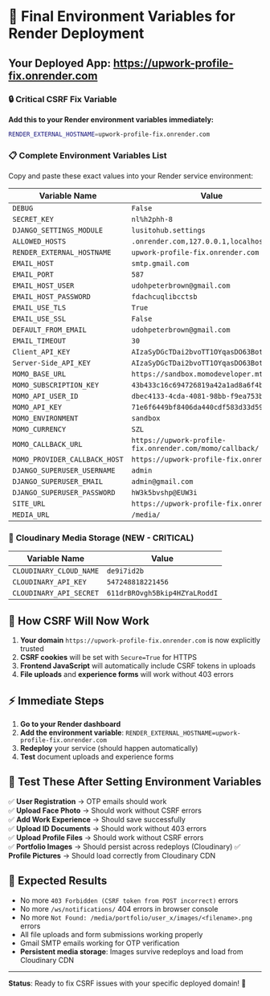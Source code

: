 # 🚀 Final Environment Variables for Render Deployment

## Your Deployed App: https://upwork-profile-fix.onrender.com

### 🔒 **Critical CSRF Fix Variable**

**Add this to your Render environment variables immediately:**

```bash
RENDER_EXTERNAL_HOSTNAME=upwork-profile-fix.onrender.com
```

### 📋 **Complete Environment Variables List**

Copy and paste these exact values into your Render service environment:

| Variable Name | Value |
|---------------|--------|
| `DEBUG` | `False` |
| `SECRET_KEY` | `nl%h2phh-8` |
| `DJANGO_SETTINGS_MODULE` | `lusitohub.settings` |
| `ALLOWED_HOSTS` | `.onrender.com,127.0.0.1,localhost` |
| `RENDER_EXTERNAL_HOSTNAME` | `upwork-profile-fix.onrender.com` |
| `EMAIL_HOST` | `smtp.gmail.com` |
| `EMAIL_PORT` | `587` |
| `EMAIL_HOST_USER` | `udohpeterbrown@gmail.com` |
| `EMAIL_HOST_PASSWORD` | `fdachcuqlibcctsb` |
| `EMAIL_USE_TLS` | `True` |
| `EMAIL_USE_SSL` | `False` |
| `DEFAULT_FROM_EMAIL` | `udohpeterbrown@gmail.com` |
| `EMAIL_TIMEOUT` | `30` |
| `Client_API_KEY` | `AIzaSyDGcTDai2bvoTT1OYqasDO63BotbnE6eIc` |
| `Server-Side_API_KEY` | `AIzaSyDGcTDai2bvoTT1OYqasDO63BotbnE6eIc` |
| `MOMO_BASE_URL` | `https://sandbox.momodeveloper.mtn.com` |
| `MOMO_SUBSCRIPTION_KEY` | `43b433c16c694726819a42a1ad8a6f4b` |
| `MOMO_API_USER_ID` | `dbec4133-4cda-4081-98bb-f9ea753b609f` |
| `MOMO_API_KEY` | `71e6f6449bf8406da440cdf583d33d59` |
| `MOMO_ENVIRONMENT` | `sandbox` |
| `MOMO_CURRENCY` | `SZL` |
| `MOMO_CALLBACK_URL` | `https://upwork-profile-fix.onrender.com/momo/callback/` |
| `MOMO_PROVIDER_CALLBACK_HOST` | `https://upwork-profile-fix.onrender.com` |
| `DJANGO_SUPERUSER_USERNAME` | `admin` |
| `DJANGO_SUPERUSER_EMAIL` | `admin@gmail.com` |
| `DJANGO_SUPERUSER_PASSWORD` | `hW3k5bvshp@EUW3i` |
| `SITE_URL` | `https://upwork-profile-fix.onrender.com` |
| `MEDIA_URL` | `/media/` |

### 📁 **Cloudinary Media Storage (NEW - CRITICAL)**

| Variable Name | Value |
|---------------|--------|
| `CLOUDINARY_CLOUD_NAME` | `de9i7id2b` |
| `CLOUDINARY_API_KEY` | `547248818221456` |
| `CLOUDINARY_API_SECRET` | `611drBROvgh5Bkip4HZYaLRoddI` |

## 🔧 **How CSRF Will Now Work**

1. **Your domain** `https://upwork-profile-fix.onrender.com` is now explicitly trusted
2. **CSRF cookies** will be set with `Secure=True` for HTTPS
3. **Frontend JavaScript** will automatically include CSRF tokens in uploads
4. **File uploads** and **experience forms** will work without 403 errors

## ⚡ **Immediate Steps**

1. **Go to your Render dashboard**
2. **Add the environment variable**: `RENDER_EXTERNAL_HOSTNAME=upwork-profile-fix.onrender.com`
3. **Redeploy** your service (should happen automatically)
4. **Test** document uploads and experience forms

## 🎯 **Test These After Setting Environment Variables**

✅ **User Registration** → OTP emails should work  
✅ **Upload Face Photo** → Should work without CSRF errors  
✅ **Add Work Experience** → Should save successfully  
✅ **Upload ID Documents** → Should work without 403 errors  
✅ **Upload Profile Files** → Should work without CSRF errors  
✅ **Portfolio Images** → Should persist across redeploys (Cloudinary)
✅ **Profile Pictures** → Should load correctly from Cloudinary CDN

## 📝 **Expected Results**

- No more `403 Forbidden (CSRF token from POST incorrect)` errors
- No more `/ws/notifications/` 404 errors in browser console
- No more `Not Found: /media/portfolio/user_x/images/<filename>.png` errors
- All file uploads and form submissions working properly
- Gmail SMTP emails working for OTP verification
- **Persistent media storage**: Images survive redeploys and load from Cloudinary CDN

---

**Status**: Ready to fix CSRF issues with your specific deployed domain! 🎉